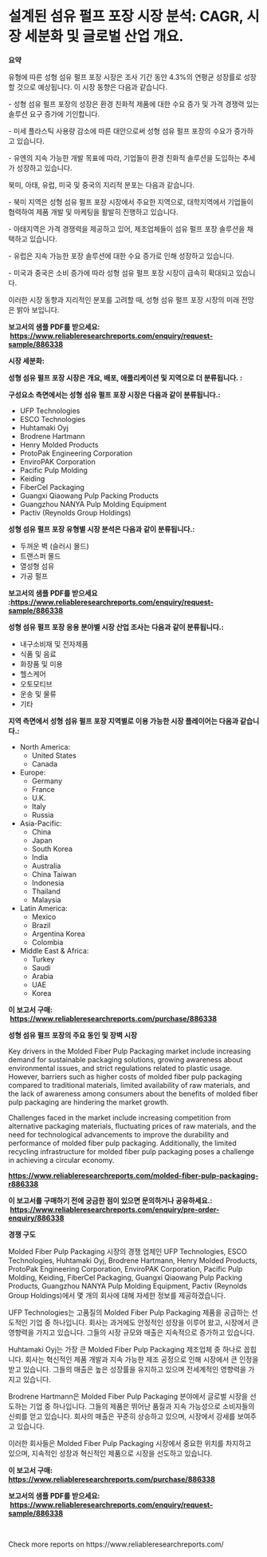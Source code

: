 <p><h1>설계된 섬유 펄프 포장 시장 분석: CAGR, 시장 세분화 및 글로벌 산업 개요.</h1></p><p><strong>요약</strong></p>
<p><p>유형에 따른 성형 섬유 펄프 포장 시장은 조사 기간 동안 4.3%의 연평균 성장률로 성장할 것으로 예상됩니다. 이 시장 동향은 다음과 같습니다.</p><p>- 성형 섬유 펄프 포장의 성장은 환경 친화적 제품에 대한 수요 증가 및 가격 경쟁력 있는 솔루션 요구 증가에 기인합니다.</p><p>- 미세 플라스틱 사용량 감소에 따른 대안으로써 성형 섬유 펄프 포장의 수요가 증가하고 있습니다.</p><p>- 유엔의 지속 가능한 개발 목표에 따라, 기업들이 환경 친화적 솔루션을 도입하는 추세가 성장하고 있습니다.</p><p>북미, 아태, 유럽, 미국 및 중국의 지리적  분포는 다음과 같습니다.</p><p>- 북미 지역은 성형 섬유 펄프 포장 시장에서 주요한 지역으로, 대학지역에서 기업들이 협력하여 제품 개발 및 마케팅을 활발히 진행하고 있습니다.</p><p>- 아태지역은 가격 경쟁력을 제공하고 있어, 제조업체들이 섬유 펄프 포장 솔루션을 채택하고 있습니다.</p><p>- 유럽은 지속 가능한 포장 솔루션에 대한 수요 증가로 인해 성장하고 있습니다.</p><p>- 미국과 중국은 소비 증가에 따라 성형 섬유 펄프 포장 시장이 급속히 확대되고 있습니다.</p><p>이러한 시장 동향과 지리적인 분포를 고려할 때, 성형 섬유 펄프 포장 시장의 미래 전망은 밝아 보입니다.</p></p>
<p><strong>보고서의 샘플 PDF를 받으세요: &nbsp;<a href="https://www.reliableresearchreports.com/enquiry/request-sample/886338">https://www.reliableresearchreports.com/enquiry/request-sample/886338</a></strong></p>
<p><strong>시장 세분화:</strong></p>
<p><strong> 성형 섬유 펄프 포장 시장은 개요, 배포, 애플리케이션 및 지역으로 더 분류됩니다. :</strong></p>
<p><strong>구성요소 측면에서는 성형 섬유 펄프 포장 시장은 다음과 같이 분류됩니다.:</strong></p>
<p><ul><li>UFP Technologies</li><li>ESCO Technologies</li><li>Huhtamaki Oyj</li><li>Brodrene Hartmann</li><li>Henry Molded Products</li><li>ProtoPak Engineering Corporation</li><li>EnviroPAK Corporation</li><li>Pacific Pulp Molding</li><li>Keiding</li><li>FiberCel Packaging</li><li>Guangxi Qiaowang Pulp Packing Products</li><li>Guangzhou NANYA Pulp Molding Equipment</li><li>Pactiv (Reynolds Group Holdings)</li></ul></p>
<p><strong> 성형 섬유 펄프 포장 유형별 시장 분석은 다음과 같이 분류됩니다.:</strong></p>
<p><ul><li>두꺼운 벽 (슬러시 몰드)</li><li>트랜스퍼 몰드</li><li>열성형 섬유</li><li>가공 펄프</li></ul></p>
<p><strong>보고서의 샘플 PDF를 받으세요 :<a href="https://www.reliableresearchreports.com/enquiry/request-sample/886338">https://www.reliableresearchreports.com/enquiry/request-sample/886338</a></strong></p>
<p><strong> 성형 섬유 펄프 포장 응용 분야별 시장 산업 조사는 다음과 같이 분류됩니다.:</strong></p>
<p><ul><li>내구소비재 및 전자제품</li><li>식품 및 음료</li><li>화장품 및 미용</li><li>헬스케어</li><li>오토모티브</li><li>운송 및 물류</li><li>기타</li></ul></p>
<p><strong>지역 측면에서 성형 섬유 펄프 포장 지역별로 이용 가능한 시장 플레이어는 다음과 같습니다.:</strong></p>
<p><ul>
    <li>
        North America:
        <ul>
            <li>United States</li>
            <li>Canada</li>
        </ul>
    </li>
    <li>
        Europe:
        <ul>
            <li>Germany</li>
            <li>France</li>
            <li>U.K.</li>
            <li>Italy</li>
            <li>Russia</li>
        </ul>
    </li>
    <li>
        Asia-Pacific:
        <ul>
            <li>China</li>
            <li>Japan</li>
            <li>South Korea</li>
            <li>India</li>
            <li>Australia</li>
            <li>China Taiwan</li>
            <li>Indonesia</li>
            <li>Thailand</li>
            <li>Malaysia</li>
        </ul>
    </li>
    <li>
        Latin America:
        <ul>
            <li>Mexico</li>
            <li>Brazil</li>
            <li>Argentina Korea</li>
            <li>Colombia</li>
        </ul>
    </li>
    <li>
        Middle East & Africa:
        <ul>
            <li>Turkey</li>
            <li>Saudi</li>
            <li>Arabia</li>
            <li>UAE</li>
            <li>Korea</li>
        </ul>
    </li>
    </ul></p>
<p><strong>이 보고서 구매: &nbsp;<a href="https://www.reliableresearchreports.com/purchase/886338">https://www.reliableresearchreports.com/purchase/886338</a></strong></p>
<p><strong>성형 섬유 펄프 포장의 주요 동인 및 장벽 시장</strong></p>
<p><p>Key drivers in the Molded Fiber Pulp Packaging market include increasing demand for sustainable packaging solutions, growing awareness about environmental issues, and strict regulations related to plastic usage. However, barriers such as higher costs of molded fiber pulp packaging compared to traditional materials, limited availability of raw materials, and the lack of awareness among consumers about the benefits of molded fiber pulp packaging are hindering the market growth.</p><p>Challenges faced in the market include increasing competition from alternative packaging materials, fluctuating prices of raw materials, and the need for technological advancements to improve the durability and performance of molded fiber pulp packaging. Additionally, the limited recycling infrastructure for molded fiber pulp packaging poses a challenge in achieving a circular economy.</p></p>
<p><strong><a href="https://www.reliableresearchreports.com/molded-fiber-pulp-packaging-r886338">https://www.reliableresearchreports.com/molded-fiber-pulp-packaging-r886338</a></strong></p>
<p><strong>이 보고서를 구매하기 전에 궁금한 점이 있으면 문의하거나 공유하세요.: &nbsp;<a href="https://www.reliableresearchreports.com/enquiry/pre-order-enquiry/886338">https://www.reliableresearchreports.com/enquiry/pre-order-enquiry/886338</a></strong></p>
<p><strong>경쟁 구도</strong></p>
<p><p>Molded Fiber Pulp Packaging 시장의 경쟁 업체인 UFP Technologies, ESCO Technologies, Huhtamaki Oyj, Brodrene Hartmann, Henry Molded Products, ProtoPak Engineering Corporation, EnviroPAK Corporation, Pacific Pulp Molding, Keiding, FiberCel Packaging, Guangxi Qiaowang Pulp Packing Products, Guangzhou NANYA Pulp Molding Equipment, Pactiv (Reynolds Group Holdings)에서 몇 개의 회사에 대해 자세한 정보를 제공하겠습니다.</p><p>UFP Technologies는 고품질의 Molded Fiber Pulp Packaging 제품을 공급하는 선도적인 기업 중 하나입니다. 회사는 과거에도 안정적인 성장을 이루어 왔고, 시장에서 큰 영향력을 가지고 있습니다. 그들의 시장 규모와 매출은 지속적으로 증가하고 있습니다.</p><p>Huhtamaki Oyj는 가장 큰 Molded Fiber Pulp Packaging 제조업체 중 하나로 꼽힙니다. 회사는 혁신적인 제품 개발과 지속 가능한 제조 공정으로 인해 시장에서 큰 인정을 받고 있습니다. 그들의 매출은 높은 성장률을 유지하고 있으며 전세계적인 영향력을 가지고 있습니다.</p><p>Brodrene Hartmann은 Molded Fiber Pulp Packaging 분야에서 글로벌 시장을 선도하는 기업 중 하나입니다. 그들의 제품은 뛰어난 품질과 지속 가능성으로 소비자들의 신뢰를 얻고 있습니다. 회사의 매출은 꾸준히 상승하고 있으며, 시장에서 강세를 보여주고 있습니다.</p><p>이러한 회사들은 Molded Fiber Pulp Packaging 시장에서 중요한 위치를 차지하고 있으며, 지속적인 성장과 혁신적인 제품으로 시장을 선도하고 있습니다.</p></p>
<p><strong>이 보고서 구매: &nbsp; <a href="https://www.reliableresearchreports.com/purchase/886338">https://www.reliableresearchreports.com/purchase/886338</a></strong></p>
<p><strong>보고서의 샘플 PDF를 받으세요: &nbsp;<a href="https://www.reliableresearchreports.com/enquiry/request-sample/886338">https://www.reliableresearchreports.com/enquiry/request-sample/886338</a></strong><strong></strong></p>
<p>&nbsp;</p>
<p>Check more reports on https://www.reliableresearchreports.com/</p>